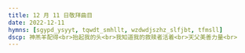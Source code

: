 ```yaml
---
title: 12 月 11 日敬拜曲目
date: 2022-12-11
hymns: [sgypd_ysyyt, tqwdt_smhllt, wzdwdjszhz_slfjbt, tfmsll]
dscp: 神羔羊配得<br>抬起我的头<br>我知道我的救赎者活着<br>天父美善力量<br>
---
```


